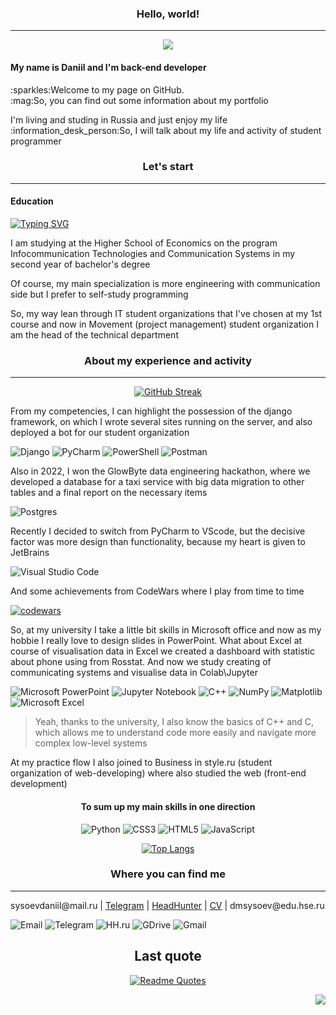 <div align='center'>
    <h3>Hello, world!</h3>
    <hr>
    <img src='https://media2.giphy.com/media/3pZipqyo1sqHDfJGtz/giphy.gif?cid=ecf05e47fpeao467j72exq35qrbeyny9yw2atb7vynydgvqc&rid=giphy.gif&ct=g'>
</div>
<h4>My name is Daniil and I'm back-end developer</h4>
<p>:sparkles:Welcome to my page on GitHub.<br>:mag:So, you can find out some information about my portfolio</p>
<p>I'm living and studing in Russia and just enjoy my life<br>
:information_desk_person:So, I will talk about my life and activity of student programmer</p>
<h3 align='center'>Let's start</h3>
<hr>
<h4>Education</h4>

[![Typing SVG](https://readme-typing-svg.herokuapp.com?color=%2336BCF7&lines=HSE+ITCS+student)](https://git.io/typing-svg)

<p>I am studying at the Higher School of Economics on the program Infocommunication Technologies and Communication Systems in my second year of bachelor's degree</p>
<p>Of course, my main specialization is more engineering with communication side but I prefer to self-study programming</p>
<p>So, my way lean through IT student organizations that I've chosen at my 1st course and now in Movement (project management) student organization I am the head of the technical department</p>
<div align='center'>
    <h3>About my experience and activity</h3>
    <hr>
    
[![GitHub Streak](http://github-readme-streak-stats.herokuapp.com?user=DaniilSysoev&theme=blood-dark&hide_border=true&border_radius=30&date_format=j%20M%5B%20Y%5D)](https://git.io/streak-stats)

</div>

<p>From my competencies, I can highlight the possession of the django framework, on which I wrote several sites running on the server, and also deployed a bot for our student organization</p>

![Django](https://img.shields.io/badge/django-%23092E20.svg?style=for-the-badge&logo=django&logoColor=white)
![PyCharm](https://img.shields.io/badge/pycharm-143?style=for-the-badge&logo=pycharm&logoColor=black&color=black&labelColor=green)
![PowerShell](https://img.shields.io/badge/PowerShell-%235391FE.svg?style=for-the-badge&logo=powershell&logoColor=white)
![Postman](https://img.shields.io/badge/Postman-FF6C37?style=for-the-badge&logo=postman&logoColor=white)

<p>Also in 2022, I won the GlowByte data engineering hackathon, where we developed a database for a taxi service with big data migration to other tables and a final report on the necessary items</p>

![Postgres](https://img.shields.io/badge/postgres-%23316192.svg?style=for-the-badge&logo=postgresql&logoColor=white)

<p>Recently I decided to switch from PyCharm to VScode, but the decisive factor was more design than functionality, because my heart is given to JetBrains</p>

![Visual Studio Code](https://img.shields.io/badge/Visual%20Studio%20Code-0078d7.svg?style=for-the-badge&logo=visual-studio-code&logoColor=white)

<p>And some achievements from CodeWars where I play from time to time</p>

[![codewars](https://www.codewars.com/users/dinl/badges/large)](https://www.codewars.com/users/dinl)

<p>So, at my university I take a little bit skills in Microsoft office and now as my hobbie I really love to design slides in PowerPoint. What about Excel at course of visualisation data in Excel we created a dashboard with statistic about phone using from Rosstat. And now we study creating of communicating systems and visualise data in Colab\Jupyter</p>

![Microsoft PowerPoint](https://img.shields.io/badge/Microsoft_PowerPoint-B7472A?style=for-the-badge&logo=microsoft-powerpoint&logoColor=white)
![Jupyter Notebook](https://img.shields.io/badge/jupyter-%23FA0F00.svg?style=for-the-badge&logo=jupyter&logoColor=white)
![C++](https://img.shields.io/badge/c++-%2300599C.svg?style=for-the-badge&logo=c%2B%2B&logoColor=white)
![NumPy](https://img.shields.io/badge/numpy-%23013243.svg?style=for-the-badge&logo=numpy&logoColor=white)
![Matplotlib](https://img.shields.io/badge/Matplotlib-%23ffffff.svg?style=for-the-badge&logo=Matplotlib&logoColor=black)
![Microsoft Excel](https://img.shields.io/badge/Microsoft_Excel-217346?style=for-the-badge&logo=microsoft-excel&logoColor=white)

> Yeah, thanks to the university, I also know the basics of C++ and C, which allows me to understand code more easily and navigate more complex low-level systems 

<p>At my practice flow I also joined to Business in style.ru (student organization of web-developing) where also studied the web (front-end development)</p>


<div align='center'>
<h4>To sum up my main skills in one direction</h4>

![Python](https://img.shields.io/badge/python-3670A0?style=for-the-badge&logo=python&logoColor=ffdd54)
![CSS3](https://img.shields.io/badge/css3-%231572B6.svg?style=for-the-badge&logo=css3&logoColor=white)
![HTML5](https://img.shields.io/badge/html5-%23E34F26.svg?style=for-the-badge&logo=html5&logoColor=white)
![JavaScript](https://img.shields.io/badge/javascript-%23323330.svg?style=for-the-badge&logo=javascript&logoColor=%23F7DF1E)

[![Top Langs](https://github-readme-stats.vercel.app/api/top-langs/?username=DaniilSysoev&layout=compact)](https://github.com/DaniilSysoev/github-readme-stats)

</div>
<h3 align='center'>Where you can find me</h3>
<hr>

<p><a>sysoevdaniil@mail.ru</a> | <a href='https://t.me/dmsysoev'>Telegram</a> | <a href='https://hh.ru/resume/14eb42c6ff0adf33a50039ed1f3577587a5644'>HeadHunter</a> | <a href='https://drive.google.com/file/d/1VKneNGz1zysfCD9-R3RdehRKb5_MXtqG/view?usp=share_link'>CV</a> | <a>dmsysoev@edu.hse.ru</a></p>
    
![Email](https://img.shields.io/badge/Mail.Ru-2CA5E0?style=for-the-badge&logo=Mail.Ru&logoColor=yellow)
![Telegram](https://img.shields.io/badge/Telegram-2CA5E0?style=for-the-badge&logo=telegram&logoColor=white)
![HH.ru](https://img.shields.io/badge/HH-HeadHunter-red?style=for-the-badge)
![GDrive](https://img.shields.io/badge/GDrive-green?style=for-the-badge&logo=GoogleDrive&logoColor=white)
![Gmail](https://img.shields.io/badge/Gmail-red?style=for-the-badge&logo=Gmail&logoColor=white)

<div align='center'>
    <h2>Last quote</h2>
    
[![Readme Quotes](https://quotes-github-readme.vercel.app/api?type=vertical&theme=dark)](https://github.com/piyushsuthar/github-readme-quotes)

</div>
<div align='end'>

![](https://komarev.com/ghpvc/?username=DaniilSysoev)

</div>
